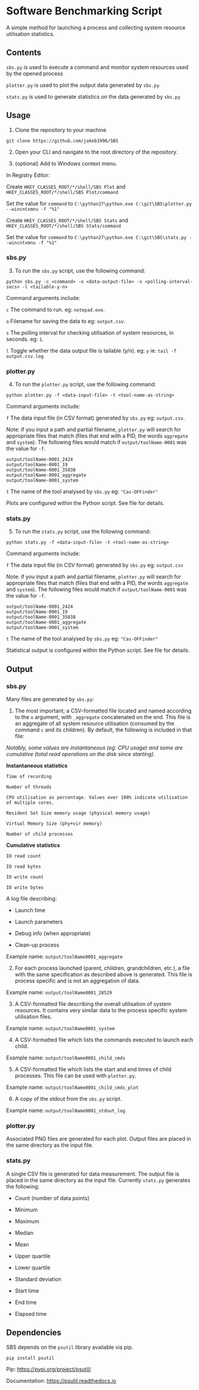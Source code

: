 
# Software Benchmarking Script
A simple method for launching a process and collecting system resource utilisation statistics.

## Contents
`sbs.py` is used to execute a command and monitor system resources used by the opened process

`plotter.py` is used to plot the output data generated by `sbs.py`

`stats.py` is used to generate statistics on the data generated by `sbs.py`

## Usage
1. Clone the repository to your machine

```git clone https://github.com/jakeb1996/SBS```

2. Open your CLI and navigate to the root directory of the repository.

3. (optional) Add to Windows context menu. 

In Registry Editor:

Create `HKEY_CLASSES_ROOT/*/shell/SBS Plot` and  `HKEY_CLASSES_ROOT/*/shell/SBS Plot/command`

Set the value for `command` to `C:\python27\python.exe C:\git\SBS\plotter.py --wincntxmnu -f "%1"`

Create `HKEY_CLASSES_ROOT/*/shell/SBS Stats` and  `HKEY_CLASSES_ROOT/*/shell/SBS Stats/command`

Set the value for `command` to `C:\python27\python.exe C:\git\SBS\stats.py --wincntxmnu -f "%1"`

### sbs.py
3. To run the `sbs.py` script, use the following command:

```python sbs.py -c <command> -o <data-output-file> -s <polling-interval-secs> -l <tailable-y-n>```

Command arguments include:

`c` The command to run. eg: `notepad.exe`. 

`o` Filename for saving the data to eg: `output.csv`. 

`s` The polling interval for checking utilisation of system resources, in seconds. eg: `1`. 

`l` Toggle whether the data output file is tailable (y/n). eg: `y` ie: `tail -f output.csv.log`

### plotter.py
4. To run the `plotter.py` script, use the following command:

```python plotter.py -f <data-input-file> -t <tool-name-as-string>```

Command arguments include:

`f` The data input file (in CSV format) generated by `sbs.py` eg: `output.csv`. 

Note: if you input a path and partial filename, `plotter.py` will search for appropriate files that match (files that end with a PID, the words `aggregate` and `system`). The following files would match if `output/toolName-0001` was the value for `-f`.

```
output/toolName-0001_2424
output/toolName-0001_19
output/toolName-0001_35838
output/toolName-0001_aggregate
output/toolName-0001_system
```

`t` The name of the tool analysed by `sbs.py` eg: `"Cas-OFFinder"`

Plots are configured within the Python script. See file for details.


### stats.py
5. To run the `stats.py` script, use the following command:

```python stats.py -f <data-input-file> -t <tool-name-as-string>```

Command arguments include:

`f` The data input file (in CSV format) generated by `sbs.py` eg: `output.csv`

Note: if you input a path and partial filename, `plotter.py` will search for appropriate files that match (files that end with a PID, the words `aggregate` and `system`). The following files would match if `output/toolName-0001` was the value for `-f`.

```
output/toolName-0001_2424
output/toolName-0001_19
output/toolName-0001_35838
output/toolName-0001_aggregate
output/toolName-0001_system
```

`t` The name of the tool analysed by `sbs.py` eg: `"Cas-OFFinder"`

Statistical output is configured within the Python script. See file for details.


## Output
### sbs.py

Many files are generated by `sbs.py`:

1. The most important; a CSV-formatted file located and named according to the `o` argument, with `_aggregate` concatenated on the end. This file is an aggregate of all system resource utilisation (consumed by the command `c` and its children). By default, the following is included in that file:

*Notably, some values are instantaneous (eg: CPU usage) and some are cumulative (total read operations on the disk since starting).*

**Instantaneous statistics**

```
Time of recording

Number of threads 

CPU utilisation as percentage. Values over 100% indicate utilisation of multiple cores.

Resident Set Size memory usage (physical memory usage)

Virtual Memory Size (phy+vir memory)

Number of child processes
```

**Cumulative statistics**

```
IO read count

IO read bytes

IO write count

IO write bytes
```

A log file describing:
 
- Launch time

- Launch parameters

- Debug info (when appropriate)

- Clean-up process

Example name: `output/toolName0001_aggregate`

2.	For each process launched (parent, children, grandchildren, etc.), a file with the same specification as described above is generated. This file is process specific and is not an aggregation of data.

Example name: `output/toolName0001_28529`

3.	A CSV-formatted file describing the overall utilisation of system resources. It contains very similar data to the process specific system utilisation files.

Example name: `output/toolName0001_system`

4.	A CSV-formatted file which lists the commands executed to launch each child.

Example name: `output/toolName0001_child_cmds`

5.	A CSV-formatted file which lists the start and end times of child processes. This file can be used with `plotter.py`.

Example name: `output/toolName0001_child_cmds_plot`

6.	A copy of the stdout from the `sbs.py` script. 

Example name: `output/toolName0001_stdout_log`

### plotter.py
Associated PNG files are generated for each plot. Output files are placed in the same directory as the input file.

### stats.py
A single CSV file is generated for data measurement. The output file is placed in the same directory as the input file. Currently `stats.py` generates the following:

 - Count (number of data points)
 
 - Minimum
 
 - Maximum
 
 - Median
 
 - Mean
 
 - Upper quartile
 
 - Lower quartile
 
 - Standard deviation
 
 - Start time
 
 - End time
 
 - Elapsed time

## Dependencies
SBS depends on the `psutil` library available via pip. 

`pip install psutil`

Pip: <https://pypi.org/project/psutil/>

Documentation: <https://psutil.readthedocs.io>